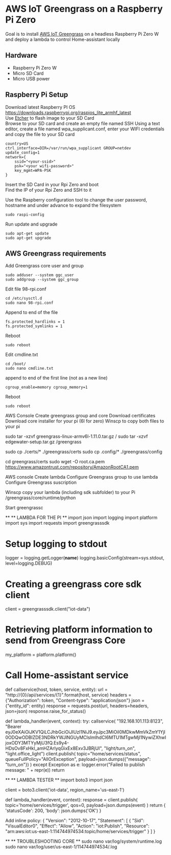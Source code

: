 # AWS IoT Greengrass on a Raspberry Pi Zero
Goal is to install [AWS IoT Greengrass](https://docs.aws.amazon.com/greengrass/latest/developerguide/quick-start.html) on a headless Raspberry Pi Zero W and deploy a lambda to control Home-assistant locally

## Hardware
* Raspberry Pi Zero W<br/>
* Micro SD Card<br/>
* Micro USB power<br/>

## Raspberry Pi Setup 
Download latest Raspberry PI OS https://downloads.raspberrypi.org/raspios_lite_armhf_latest<br/>
Use [Etcher](https://www.balena.io/etcher/) to flash image to your SD Card<br/>
Browse to your SD card and create an empty file named SSH
Using a text editor, create a file named wpa_supplicant.conf, enter your WIFI credentials
and copy the file to your SD card<br/>
```
country=US
ctrl_interface=DIR=/var/run/wpa_supplicant GROUP=netdev
update_config=1
network={
	ssid="<your-ssid>"
	psk="<your wifi-password>"
	key_mgmt=WPA-PSK
}
```
Insert the SD Card in your Rpi Zero and boot<br/>
Find the IP of your Rpi Zero and SSH to it<br/>

Use the Raspberry configuration tool to change the user password, hostname and under advance to expand the filesystem
```
sudo raspi-config
```
Run update and upgrade
```
sudo apt-get update
sudo apt-get upgrade
```
## AWS Greengrass requirements
Add Greengrass core user and group
```
sudo adduser --system ggc_user
sudo addgroup --system ggc_group
```
Edit file 98-rpi.conf
```
cd /etc/sysctl.d
sudo nano 98-rpi.conf
```
Append to end of the file
```
fs.protected_hardlinks = 1
fs.protected_symlinks = 1
```
Reboot
```
sudo reboot
```
Edit cmdline.txt
```
cd /boot/
sudo nano cmdline.txt
```
append to end of the first line (not as a new line)
```
cgroup_enable=memory cgroup_memory=1
```
Reboot
```
sudo reboot
```

AWS Console
Create greengrass group and core
Download certificates
Download core installer for your pi (6l for zero)
Winscp to copy both files to your pi

sudo tar -xzvf greengrass-linux-armv6l-1.11.0.tar.gz /
sudo tar -xzvf edgewater-setup.tar.gz /greengrass

sudo cp ./certs/* ./greengrass/certs
sudo cp .config/* ./greengrass/config

cd greengrass/certs
sudo wget -O root.ca.pem https://www.amazontrust.com/repository/AmazonRootCA1.pem

AWS console
Create lambda
Configure Greengrass group to use lambda
Configure Greengrass suscription

Winscp copy your lambda (including sdk subfolder) to your Pi
/greengrass/core/runtime/python

Start greengrassc

**
** LAMBDA FOR THE PI
** 
import json
import logging
import platform
import sys
import requests
import greengrasssdk

# Setup logging to stdout
logger = logging.getLogger(__name__)
logging.basicConfig(stream=sys.stdout, level=logging.DEBUG)

# Creating a greengrass core sdk client
client = greengrasssdk.client("iot-data")

# Retrieving platform information to send from Greengrass Core
my_platform = platform.platform()

# Call Home-assistant service
def callservice(host, token, service, entity):
    url = "http://{0}/api/services/{1}".format(host, service)
    headers = {"Authorization": token,
               "Content-type": "application/json"}
    json = {"entity_id": entity}
    response = requests.post(url, headers=headers, json=json)
    response.raise_for_status()

def lambda_handler(event, context):
    try:
      callservice(
          "192.168.101.113:8123",
          "Bearer eyJ0eXAiOiJKV1QiLCJhbGciOiJIUzI1NiJ9.eyJpc3MiOiI0MDkwMmVkZmY1YjI0ODQwODBlZDE3NDRkYWJlNGUyMCIsImlhdCI6MTU1MTgwMjI1NywiZXhwIjoxODY3MTYyMjU3fQ.Es9y4-HDsOv8FxHkI_amHZArlyqGixEx8Exv3JBRjUI",
          "light/turn_on",
          "light.office_light")
      client.publish(
                topic="home/services/status",
                queueFullPolicy="AllOrException",
                payload=json.dumps({"message": "turn_on"})
                )
    except Exception as e:
        logger.error("Failed to publish message: " + repr(e))
    return


**
** LAMBDA TESTER
**
import boto3
import json

client = boto3.client('iot-data', region_name='us-east-1')

def lambda_handler(event, context):
    response = client.publish(
        topic='home/services/trigger',
        qos=0,
        payload=json.dumps(event)
    )
    return {
        'statusCode': 200,
        'body': json.dumps('OK')
    }

Add inline policy:
{
    "Version": "2012-10-17",
    "Statement": [
        {
            "Sid": "VisualEditor0",
            "Effect": "Allow",
            "Action": "iot:Publish",
            "Resource": "arn:aws:iot:us-east-1:114744974534:topic/home/services/trigger"
        }
    ]
}

**
** TROUBLESHOOTING CORE
**
sudo nano var/log/system/runtime.log
sudo nano var/log/user/us-east-1/114744974534/<your-lambda-name>.log




